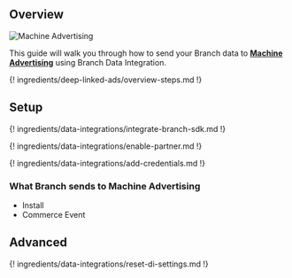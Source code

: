 ## Overview

![Machine Advertising](https://cdn.branch.io/branch-assets/ad-partner-manager//c6ee7790611f-Machine_Logo_Black-1569986723163.png)

This guide will walk you through how to send your Branch data to **[Machine Advertising](https://www.machineadvertising.com/)** using Branch Data Integration.

{! ingredients/deep-linked-ads/overview-steps.md !}

## Setup

{! ingredients/data-integrations/integrate-branch-sdk.md !}

{! ingredients/data-integrations/enable-partner.md !}

{! ingredients/data-integrations/add-credentials.md !}

### What Branch sends to Machine Advertising

* Install
* Commerce Event

## Advanced

{! ingredients/data-integrations/reset-di-settings.md !}
